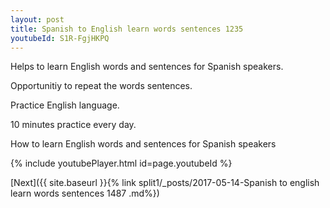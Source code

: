 ```yaml
---
layout: post
title: Spanish to English learn words sentences 1235 
youtubeId: S1R-FgjHKPQ
---
```

 
 
Helps to learn English words and sentences for Spanish speakers.

Opportunitiy to repeat the words sentences. 

Practice English language. 
 
10 minutes practice every day. 
 
How to learn English words and sentences for Spanish speakers 
 
{% include youtubePlayer.html id=page.youtubeId %}
 
 
[Next]({{ site.baseurl }}{% link  split1/_posts/2017-05-14-Spanish to english learn words sentences 1487 .md%})
 
